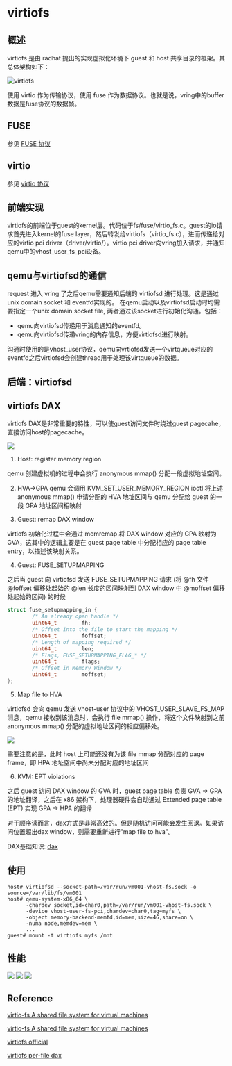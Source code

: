 # virtiofs

## 概述
virtiofs 是由 radhat 提出的实现虚拟化环境下 guest 和 host 共享目录的框架。其总体架构如下：

![virtiofs](./imges/virtiofs.jpeg)

使用 virtio 作为传输协议，使用 fuse 作为数据协议。也就是说，vring中的buffer数据是fuse协议的数据帧。

## FUSE
参见 [FUSE 协议](../FUSE/fuse.md)

## virtio
参见 [virtio 协议](../virtio/virtio.md)
## 前端实现
virtiofs的前端位于guest的kernel层。代码位于fs/fuse/virtio_fs.c。guest的io请求首先进入kernel的fuse layer，然后转发给virtiofs（virtio_fs.c），进而传递给对应的virtio pci driver（driver/virtio/）。virtio pci driver向vring加入请求，并通知qemu中的vhost_user_fs_pci设备。

## qemu与virtiofsd的通信
request 进入 vring 了之后qemu需要通知后端的 virtiofsd 进行处理。这是通过unix domain socket 和 eventfd实现的。
在qemu启动以及virtiofsd启动时均需要指定一个unix domain socket file, 两者通过该socket进行初始化沟通。包括：

 - qemu向virtiofsd传递用于消息通知的eventfd。
 - qemu向virtiofsd传递vring的内存信息，方便virtiofsd进行映射。

 沟通时使用的是vhost_user协议，qemu向vrtiofsd发送一个virtqueue对应的eventfd之后virtiofsd会创建thread用于处理该virtqueue的数据。

## 后端：virtiofsd

## virtiofs DAX

virtiofs DAX是非常重要的特性，可以使guest访问文件时绕过guest pagecahe，直接访问host的pagecache。

![](./imges/virtiofs-dax-routine.svg)

1. Host: register memory region

qemu 创建虚拟机的过程中会执行 anonymous mmap() 分配一段虚拟地址空间。

2. HVA->GPA
qemu 会调用 KVM_SET_USER_MEMORY_REGION ioctl 将上述 anonymous mmap() 申请分配的 HVA 地址区间与 qemu 分配给 guest 的一段 GPA 地址区间相映射

3. Guest: remap DAX window

virtiofs 初始化过程中会通过 memremap 将 DAX window 对应的 GPA 映射为 GVA，这其中的逻辑主要是在 guest page table 中分配相应的 page table entry，以描述该映射关系。

4. Guest: FUSE_SETUPMAPPING

之后当 guest 向 virtiofsd 发送 FUSE_SETUPMAPPING 请求 (将 @fh 文件 @foffset 偏移处起始的 @len 长度的区间映射到 DAX window 中 @moffset 偏移处起始的区间) 的时候
```c
struct fuse_setupmapping_in {                                                        
        /* An already open handle */                                                 
        uint64_t        fh;                                                      
        /* Offset into the file to start the mapping */                          
        uint64_t        foffset;                                                     
        /* Length of mapping required */                                             
        uint64_t        len;                                                         
        /* Flags, FUSE_SETUPMAPPING_FLAG_* */                                    
        uint64_t        flags;                                                   
        /* Offset in Memory Window */                                                
        uint64_t        moffset;                                                 
};
```

5. Map file to HVA

virtiofsd 会向 qemu 发送 vhost-user 协议中的 VHOST_USER_SLAVE_FS_MAP 消息，qemu 接收到该消息时，会执行 file mmap() 操作，将这个文件映射到之前 anonymous mmap() 分配的虚拟地址区间的相应偏移处。

![](./imges/virtiofs-dax-address-3.jpg)

需要注意的是，此时 host 上可能还没有为该 file mmap 分配对应的 page frame，即 HPA 地址空间中尚未分配对应的地址区间

6. KVM: EPT violations

之后 guest 访问 DAX window 的 GVA 时，guest page table 负责 GVA -> GPA 的地址翻译，之后在 x86 架构下，处理器硬件会自动通过 Extended page table (EPT) 实现 GPA -> HPA 的翻译


对于顺序读而言，dax方式是非常高效的。但是随机访问可能会发生回退。如果访问位置超出dax window，则需要重新进行"map file to hva"。

DAX基础知识: [dax](../dax/dax.md)

## 使用

```shell
host# virtiofsd --socket-path=/var/run/vm001-vhost-fs.sock -o source=/var/lib/fs/vm001
host# qemu-system-x86_64 \
      -chardev socket,id=char0,path=/var/run/vm001-vhost-fs.sock \
      -device vhost-user-fs-pci,chardev=char0,tag=myfs \
      -object memory-backend-memfd,id=mem,size=4G,share=on \
      -numa node,memdev=mem \
      ...
guest# mount -t virtiofs myfs /mnt
```

## 性能

![](./imges/virtiofs_psync.png)
![](./imges/virtiofs_aio.png)
![](./imges/virtiofs_2020.png)

## Reference

[virtio-fs A shared file system for virtual machines](https://www.youtube.com/watch?v=969sXbNX01U&t=1318s)

[virtio-fs A shared file system for virtual machines](https://www.youtube.com/watch?v=EIVOzTsGMMI&t=329s)

[virtiofs official](https://virtio-fs.gitlab.io/)

[virtiofs per-file dax](https://lwn.net/Articles/872521/)
